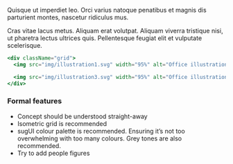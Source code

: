 Quisque ut imperdiet leo. Orci varius natoque penatibus et magnis dis parturient montes, nascetur ridiculus mus.

Cras vitae lacus metus. Aliquam erat volutpat. Aliquam viverra tristique nisi, ut pharetra lectus ultrices quis. Pellentesque feugiat elit et vulputate scelerisque.

<style>
.grid {
  display: grid;
  grid-template-columns: repeat(auto-fill, minmax(300px, 1fr));
  grid-gap: 40px;
  margin: 40px 0;
}
</style>

```jsx noeditor
<div className="grid">
  <img src="img/illustration1.svg" width="95%" alt="Office illustration" />

  <img src="img/illustration3.svg" width="95%" alt="Office illustration" />
</div>
```

### Formal features

- Concept should be understood straight-away
- Isometric grid is recommended
- sugUI colour palette is recommended. Ensuring it’s not too overwhelming with too many colours. Grey tones are also recommended.
- Try to add people figures
